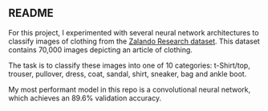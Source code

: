 ## README

For this project, I experimented with several neural network architectures to classify images of clothing from the [Zalando Research dataset](https://www.kaggle.com/zalando-research/fashionmnist). This dataset contains 70,000 images depicting an article of clothing. 

The task is to classify these images into one of 10 categories: t-Shirt/top, trouser, pullover, dress, coat, sandal, shirt, sneaker, bag and ankle boot. 

My most performant model in this repo is a convolutional neural network, which achieves an 89.6% validation accuracy. 
